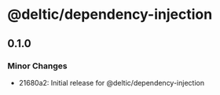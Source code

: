 # @deltic/dependency-injection

## 0.1.0

### Minor Changes

- 21680a2: Initial release for @deltic/dependency-injection
